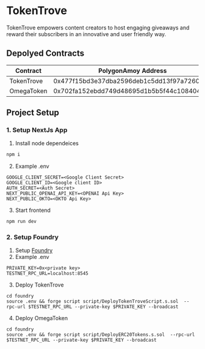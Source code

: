 # TokenTrove

TokenTrove empowers content creators to host engaging giveaways and reward their subscribers in an innovative and user friendly way.

## Depolyed Contracts
| Contract | PolygonAmoy Address |
|------------------|------------------|
| TokenTrove  | 0x477f15bd3e37dba2596deb1c5dd13f97a7260f7b |
| OmegaToken  | 0x702fa152ebdd749d48695d1b5b5f44c108404d2a |


## Project Setup

### 1. Setup NextJs App
1. Install node dependeices
```sh
npm i
```
2. Example .env
```
GOOGLE_CLIENT_SECRET=<Google Client Secret>
GOOGLE_CLIENT_ID=<Google client ID>
AUTH_SECRET=<Auth Secret>
NEXT_PUBLIC_OPENAI_API_KEY=<OPENAI Api Key>
NEXT_PUBLIC_OKTO=<OKTO Api Key>
```
3. Start frontend
```sh
npm run dev
```

### 2. Setup Foundry
1. Setup [Foundry](https://book.getfoundry.sh/getting-started/installation)
2. Example .env
```
PRIVATE_KEY=0x<private key>
TESTNET_RPC_URL=localhost:8545
```
3. Deploy TokenTrove
```
cd foundry
source .env && forge script script/DeployTokenTroveScript.s.sol  --rpc-url $TESTNET_RPC_URL --private-key $PRIVATE_KEY --broadcast
```
4. Deploy OmegaToken
```
cd foundry
source .env && forge script script/DeployERC20Tokens.s.sol  --rpc-url $TESTNET_RPC_URL --private-key $PRIVATE_KEY --broadcast
```
